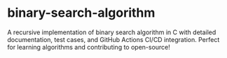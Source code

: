# binary-search-algorithm
A recursive implementation of binary search algorithm in C with detailed documentation, test cases, and GitHub Actions CI/CD integration. Perfect for learning algorithms and contributing to open-source!

